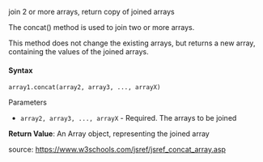 join 2 or more arrays, return copy of joined arrays

The concat() method is used to join two or more arrays.

This method does not change the existing arrays, but returns a new array, containing the values of the joined arrays.

#### Syntax
`array1.concat(array2, array3, ..., arrayX)`

Parameters

- `array2, array3, ..., arrayX` -	Required. The arrays to be joined

**Return Value**:	An Array object, representing the joined array


source: https://www.w3schools.com/jsref/jsref_concat_array.asp